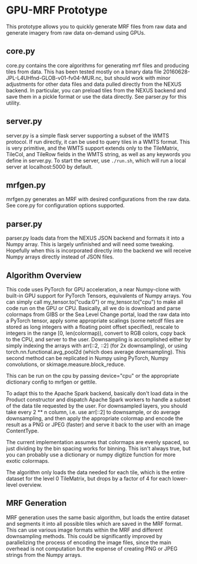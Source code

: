 # GPU-MRF Prototype

This prototype allows you to quickly generate MRF files from raw data and generate imagery from raw data on-demand 
using GPUs. 

## core.py

core.py contains the core algorithms for generating mrf files and producing tiles from data. This has been tested mostly
on a binary data file 20160628-JPL-L4UHfnd-GLOB-v01-fv04-MUR.nc, but should work with minor adjustments for other data
files and data pulled directly from the NEXUS backend. In particular, you can preload tiles from the NEXUS backend and save
them in a pickle format or use the data directly. See parser.py for this utility.

## server.py

server.py is a simple flask server supporting a subset of the WMTS protocol. If run directly, it can be used to query 
tiles in a WMTS format. This is very primitive, and the WMTS support extends only to the TileMatrix, TileCol, and TileRow
fields in the WMTS string, as well as any keywords you define in server.py. To start the server, use `./run.sh`, which will
run a local server at localhost:5000 by default.

## mrfgen.py

mrfgen.py generates an MRF with desired configurations from the raw data. See core.py for configuration options supported.

## parser.py

parser.py loads data from the NEXUS JSON backend and formats it into a Numpy array. This is largely unfinished and will need
some tweaking. Hopefully when this is incorporated directly into the backend we will receive Numpy arrays directly instead
of JSON files. 

## Algorithm Overview

This code uses PyTorch for GPU acceleration, a near Numpy-clone with built-in GPU support for PyTorch Tensors, equivalents
of Numpy arrays. You can simply call my_tensor.to("cuda:0") or my_tensor.to("cpu") to make all code run on the GPU or 
CPU. Basically, all we do is download and parse colormaps from GIBS or the Sea Level Change portal, load the raw data
into a PyTorch tensor, apply some appropriate scalings (some netcdf files are stored as long integers with a floating
point offset specified), rescale to integers in the range [0, len(colormap)), convert to RGB colors, copy back to the CPU,
and server to the user. Downsampling is accomplished either by simply indexing the arrays with arr[::2, ::2] (for 2x downsampling),
or using torch.nn.functional.avg_pool2d (which does average downsampling). This second method can be replicated in Numpy
using PyTorch, Numpy convolutions, or skimage.measure.block_reduce. 

This can be run on the cpu by passing device="cpu" or the appropriate dictionary config to mrfgen or gettile. 

To adapt this to the Apache Spark backend, basically don't load data in the Product constructor and dispatch Apache
Spark workers to handle a subset of the data tile requested by the user. For downsampled layers, you should take every
2 ** n column, i.e. use arr[::2] to downsample, or do average downsampling, and then apply the appropriate colormap
and encode the result as a PNG or JPEG (faster) and serve it back to the user with an image ContentType.

The current implementation assumes that colormaps are evenly spaced, so just dividing by the bin spacing works 
for binning. This isn't always true, but you can probably use a dictionary or numpy digitize function for more 
exotic colormaps. 

The algorithm only loads the data needed for each tile, which is the entire dataset for the level 0 TileMatrix, but drops by a
factor of 4 for each lower-level overview. 

## MRF Generation

MRF generation uses the same basic algorithm, but loads the entire dataset and segments it into all possible tiles which are
saved in the MRF format. This can use various image formats within the MRF and different downsampling methods. This could be
significantly improved by parallelizing the process of encoding the image files, since the main overhead is not computation
but the expense of creating PNG or JPEG strings from the Numpy arrays. 